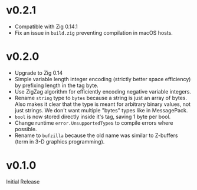 # v0.2.1
- Compatible with Zig 0.14.1
- Fix an issue in `build.zig` preventing compilation in macOS hosts.

# v0.2.0

- Upgrade to Zig 0.14
- Simple variable length integer encoding (strictly better space efficiency) by prefixing length in the tag byte.
- Use ZigZag algorithm for efficiently encoding negative variable integers.
- Rename `string` type to `bytes` because a string is just an array of bytes. Also makes it clear that the type is meant for arbitrary binary values, not just strings. We don't want multiple "bytes" types like in MessagePack.
- `bool` is now stored directly inside it's tag, saving 1 byte per bool.
- Change runtime `error.UnsupportedType`s to compile errors where possible.
- Rename to `bufzilla` because the old name was similar to Z-buffers (term in 3-D graphics programming).

# v0.1.0

Initial Release